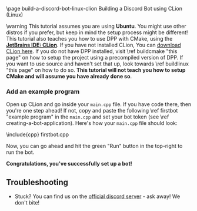 \page build-a-discord-bot-linux-clion Building a Discord Bot using CLion (Linux)

\warning This tutorial assumes you are using **Ubuntu**. You might use other distros if you prefer, but keep in mind the setup process might be different! This tutorial also teaches you how to use DPP with CMake, using the **[JetBrains IDE: CLion](https://www.jetbrains.com/clion/)**. If you have not installed CLion, You can [download CLion here](https://www.jetbrains.com/de-de/clion/download/). If you do not have DPP installed, visit \ref buildcmake "this page" on how to setup the project using a precompiled version of DPP. If you want to use source and haven't set that up, look towards \ref buildlinux "this page" on how to do so. **This tutorial will not teach you how to setup CMake and will assume you have already done so**.

### Add an example program

Open up CLion and go inside your `main.cpp` file. If you have code there, then you're one step ahead! If not, copy and paste the following \ref firstbot "example program" in the `main.cpp` and set your bot token (see \ref creating-a-bot-application). Here's how your `main.cpp` file should look:

\include{cpp} firstbot.cpp

Now, you can go ahead and hit the green "Run" button in the top-right to run the bot.

**Congratulations, you've successfully set up a bot!**

## Troubleshooting

- Stuck? You can find us on the [official discord server](https://discord.gg/dpp) - ask away! We don't bite!
